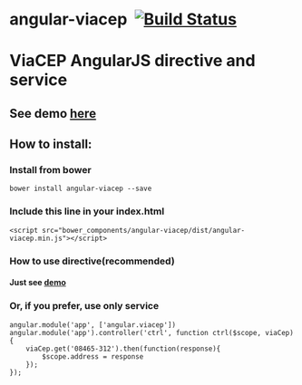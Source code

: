 # angular-viacep  &nbsp;[![Build Status](https://travis-ci.org/cesarbarone/angular-viacep.png?branch=master)](https://travis-ci.org/cesarbarone/angular-viacep)

# ViaCEP AngularJS directive and service

## See demo [here](https://plnkr.co/edit/2YkyutxNKrm99jRENNwt?p=preview)

## How to install:

### Install from bower
    bower install angular-viacep --save

### Include this line in your index.html
    <script src="bower_components/angular-viacep/dist/angular-viacep.min.js"></script>

### How to use directive(recommended)
#### Just see [demo](https://plnkr.co/edit/2YkyutxNKrm99jRENNwt?p=preview)

### Or, if you prefer, use only service
    angular.module('app', ['angular.viacep'])
    angular.module('app').controller('ctrl', function ctrl($scope, viaCep) {
        viaCep.get('08465-312').then(function(response){
            $scope.address = response
        });
    });
